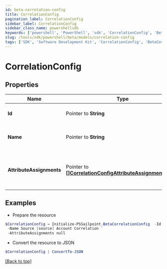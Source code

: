 ```yaml
---
id: beta-correlation-config
title: CorrelationConfig
pagination_label: CorrelationConfig
sidebar_label: CorrelationConfig
sidebar_class_name: powershellsdk
keywords: ['powershell', 'PowerShell', 'sdk', 'CorrelationConfig', 'BetaCorrelationConfig'] 
slug: /tools/sdk/powershell/beta/models/correlation-config
tags: ['SDK', 'Software Development Kit', 'CorrelationConfig', 'BetaCorrelationConfig']
---
```



# CorrelationConfig

## Properties

Name | Type | Description | Notes
------------ | ------------- | ------------- | -------------
**Id** |  Pointer to **String** | The ID of the correlation configuration. | [optional] 
**Name** |  Pointer to **String** | The name of the correlation configuration. | [optional] 
**AttributeAssignments** |  Pointer to [**[]CorrelationConfigAttributeAssignmentsInner**](correlation-config-attribute-assignments-inner) | The list of attribute assignments of the correlation configuration. | [optional] 

## Examples

- Prepare the resource
```powershell
$CorrelationConfig = Initialize-PSSailpoint.BetaCorrelationConfig  -Id 2c9180835d191a86015d28455b4a2329 `
 -Name Source [source] Account Correlation `
 -AttributeAssignments null
```

- Convert the resource to JSON
```powershell
$CorrelationConfig | ConvertTo-JSON
```


[[Back to top]](#) 

